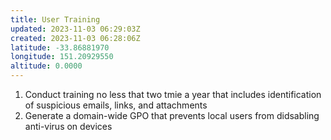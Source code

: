 ```yaml
---
title: User Training
updated: 2023-11-03 06:29:03Z
created: 2023-11-03 06:28:06Z
latitude: -33.86881970
longitude: 151.20929550
altitude: 0.0000
---
```


1. Conduct training no less that two tmie a year that includes identification of suspicious emails, links, and attachments
2. Generate a domain-wide GPO that prevents local users from didsabling anti-virus on devices
